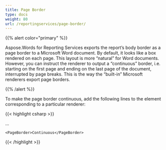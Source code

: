 ```yaml
---
title: Page Border
type: docs
weight: 80
url: /reportingservices/page-border/
---
```


{{% alert color="primary" %}} 

Aspose.Words for Reporting Services exports the report’s body border as a page border to a Microsoft Word document. By default, it looks like a box rendered on each page. This layout is more “natural” for Word documents. However, you can instruct the renderer to output a “continuous” border, i.e. starting on the first page and ending on the last page of the document, interrupted by page breaks. This is the way the “built-in” Microsoft renderers export page borders.

{{% /alert %}} 

To make the page border continuous, add the following lines to the *<Extension>* element corresponding to a particular renderer: 

{{< highlight csharp >}}

 <Render>

...

<Extension Name="AWDOC" Type="Aspose.Words.ReportingServices.DocRenderer,Aspose.Words.ReportingServices">

<Configuration>

    <PageBorder>Continuous</PageBorder>

</Configuration>

</Extension>

</Render>



{{< /highlight >}}
